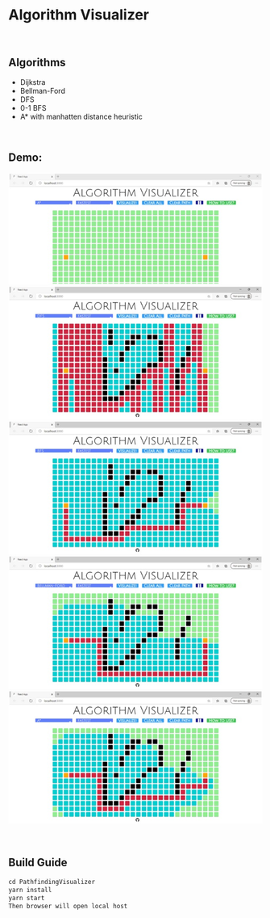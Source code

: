 # Algorithm Visualizer



<br>

## Algorithms

* Dijkstra
* Bellman-Ford
* DFS
* 0-1 BFS
* A* with manhatten distance heuristic

<br>

## Demo: 

![](images/1.jpg)
![](images/2.jpg)
![](images/3.jpg)
![](images/4.jpg)
![](images/5.jpg)

<br>

## Build Guide

```command prompt
cd PathfindingVisualizer
yarn install
yarn start
Then browser will open local host
```

<br>
